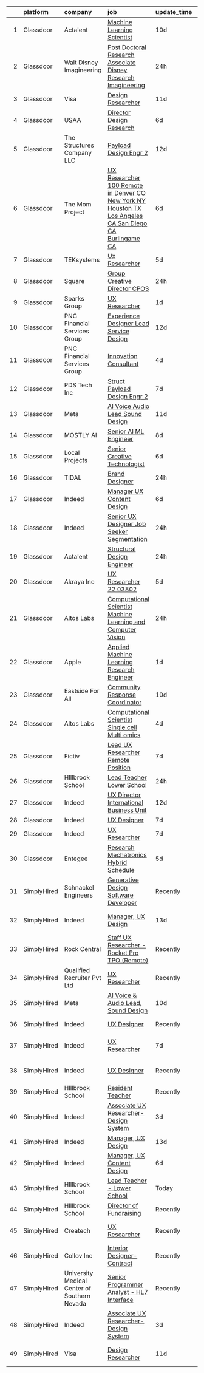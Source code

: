

|    | platform    | company                                      | job                                                                                                                                                                                                                                                                                                                                                                                                                                                                                                                                                                                                                                                                                                                                                                                                                                                                                                                                                                                                                                                                                                                                                                                                                                                                                                                                                                                                                                                                                                                                                                                                                                                                                                           | update_time   | location                   |
|---:|:------------|:---------------------------------------------|:--------------------------------------------------------------------------------------------------------------------------------------------------------------------------------------------------------------------------------------------------------------------------------------------------------------------------------------------------------------------------------------------------------------------------------------------------------------------------------------------------------------------------------------------------------------------------------------------------------------------------------------------------------------------------------------------------------------------------------------------------------------------------------------------------------------------------------------------------------------------------------------------------------------------------------------------------------------------------------------------------------------------------------------------------------------------------------------------------------------------------------------------------------------------------------------------------------------------------------------------------------------------------------------------------------------------------------------------------------------------------------------------------------------------------------------------------------------------------------------------------------------------------------------------------------------------------------------------------------------------------------------------------------------------------------------------------------------|:--------------|:---------------------------|
|  1 | Glassdoor   | Actalent                                     | [Machine Learning Scientist](https://www.glassdoor.com/partner/jobListing.htm?pos=119&ao=1110586&s=58&guid=000001825d58d8bdb1065c6fc9246274&src=GD_JOB_AD&t=SR&vt=w&ea=1&cs=1_6ea67cfb&cb=1659423480401&jobListingId=1008023696581&cpc=8795CF9063CD573D&jrtk=3-0-1g9elhm7mkcls801-1g9elhm84g2f8800-34babcfaa1806a82--6NYlbfkN0ChYVx_I3yfZ_JDY3EFoivtqvi_stwnZ_kRt8Dowt_l_d1ydueao4NE-oUleRJ4yhjN6bhm0Wl2bJPdlfnKMUpK3BdWDcw0I1uPvIky8U8jCHZoIUVj8UBoFKOGdSTZ5Hsuy2O2f6dwWP7AkX6Ba-drv_Ov8l_kmEFMkAemXZnrRImvWo5Ytpku-Fp3J9ME22EFQ5wsDqyXzR5Khi4myEu2tQ-WAYBH5xiUFFvBrnf8f2dPLHRbhe3DblyRfacDzJIqA65F5tc5mMoA7jmmfrKcAxsAjL-vS2d3Nk2PTakw18wBGuW_6HZz6QiHQt_xyeDhutGyBMHJ9YMuEge3aKP_czbrDMIT3uA6qbIW34yC5rX70Z5tMeP7_D_8xE7iyGHy2nP02W53QOMkNhwLaq--Ng5QlPS8F8vNwIk6iUzsyi4srjE3nN7N2G-dpAUcBdpCQm8bdC3aIV9-U3nDT6c9leQgLWPFHkWUF98rSM7Cca79tSLK5fQ7ju0E-2Y6iG8qPaqV5YLsKPEbjfdyzDCPy2i800cZgSE7A1C6jgwQSZuaqffsUmXnubYNWu0onHisRcmPZ3RyuUd2x92PIX6ABNdUSF_skvuz8HZ8_CY8rAMozoBqA7hJ1CJuB58mVs4IMzooKPIaO6-ElO7lsdXe0bjNYcW0wNUmzlhgDOcP2jF244RBAxdqeT-croQPDNJZEQlJCArdpCiLH_DECY_YgbeCa0Ypr0QMWkYiCtCf6_NJGgtp1HtoRI2HHYwWVTTJhktatLEsHaGAyTdTxh6BadU59ZHS9isY1gVLLkfFVSSMFEk8dS1TWdnh6Ri1C7NkuLLYQ63npoNa4xdHxu4RrhVL_o6fhf-WNiuqqgfaNe-B4JB5LyAVlGDjIsnoPNjURj3-OsWcVf1LyYfQSKkUzEmzLQOhw5wMmxoJpew3dZ2TeYzTmikM0KBAkUMaP5hJn5vs_LGRoqf0_nPJLvYP)                                                                                                                                                                                                                                                                                                                                                         | 10d           | Atlantic City, NJ          |
|  2 | Glassdoor   | Walt Disney Imagineering                     | [Post Doctoral Research Associate  Disney Research Imagineering](https://www.glassdoor.com/partner/jobListing.htm?pos=108&ao=1110586&s=58&guid=000001825d58d8bdb1065c6fc9246274&src=GD_JOB_AD&t=SR&vt=w&cs=1_8290e783&cb=1659423480399&jobListingId=1008044584534&cpc=3DB599BF2F4828F0&jrtk=3-0-1g9elhm7mkcls801-1g9elhm84g2f8800-2ddaf6e33b47204f--6NYlbfkN0DAFTyt7pbDCC2JPO79CSdi1dIb81yjczP5qsKcZIxgiYm3-7g-689UDqHItQTwke90ROn7vjihijr_YHBPqjURFmZ6Lk7FojtMZ5nEqRywbgPJq9Sth-_pAItFY_kP8T5uXB6khkgRheAmcoorCun9aFyEc5XeaXUwd19k3s5162gtv8rTq0mv3avMJxGLD7N22xFovpRxIuAAm5U6aCtK_V705-MuxyUVQ2AR0sovKoBgSq3HXZ3bmlVxBqZ06DjRYeFcpY5ekfepPvkNTTDv1uCt1f7VaWPiJWtGJY06WfK7o3MBOSZaxCKbqDAj9gDEq-gj8_owJxCH8TIfqi1mTJi2WVuKkeB5i2rlDpHCqQ4wX2BsJoH8xfFwN73pgON7MGOjguAFJFzcvtizRwvU0vcOzs0PIoTzoKf67QH38ZACfr-VuRhs)                                                                                                                                                                                                                                                                                                                                                                                                                                                                                                                                                                                                                                                                                                                                                                                                                                                                                          | 24h           | Glendale, CA               |
|  3 | Glassdoor   | Visa                                         | [Design Researcher](https://www.glassdoor.com/partner/jobListing.htm?pos=122&ao=1136043&s=58&guid=000001825d58d8bdb1065c6fc9246274&src=GD_JOB_AD&t=SR&vt=w&cs=1_42cf562a&cb=1659423480402&jobListingId=1008021641912&jrtk=3-0-1g9elhm7mkcls801-1g9elhm84g2f8800-1e7e7fdd79c17e05-)                                                                                                                                                                                                                                                                                                                                                                                                                                                                                                                                                                                                                                                                                                                                                                                                                                                                                                                                                                                                                                                                                                                                                                                                                                                                                                                                                                                                                            | 11d           | Denver, CO                 |
|  4 | Glassdoor   | USAA                                         | [Director  Design Research](https://www.glassdoor.com/partner/jobListing.htm?pos=102&ao=1110586&s=58&guid=000001825d58d8bdb1065c6fc9246274&src=GD_JOB_AD&t=SR&vt=w&cs=1_0761ab6a&cb=1659423480397&jobListingId=1008030556047&cpc=8CDBB1EC89CF7160&jrtk=3-0-1g9elhm7mkcls801-1g9elhm84g2f8800-1a6b628285b4b3ab--6NYlbfkN0CdTBpsLrhs4IwmIsoO0brdHaF9POTtXIeJjdlamKYQ_DT3Xi384CrTj-uCqo1hOFLaicAFwoYK2XM2c7eLcQxyGhvNMoy67Ls4Rsk3JMGkO5a63JBXazE63JDRRQW1UuUNOhIe1GgPlq2gMBecsbF_SfjybJ-B2Ly1zFAK765OwJgiiK36ZLxLXhsIOhprGkLmqVGE4GPqTFJoBt4w2ViUIJovTwRQq8eqAN0U9LUIRuYCw0XtrXpZCxensW12PcrQWaeRlX9JQp93uqD9LVn4bSHCQLsfg1orwTNbDFsUk0qMUwN9MzFIG_qnAVK_tojPcqhwpzuSaSnEUuN38Z_Fi3rGHG00FnG9MA5Xha1eUpyGyWwX7Pdh8EOhikPSvPQQi9i9u7minLYL_qkpugSn53N0H4cMMWzPULjp45B-UwKQy7Gt4tMrAqVQuRNlh2Y%3D)                                                                                                                                                                                                                                                                                                                                                                                                                                                                                                                                                                                                                                                                                                                                                                                                                                                                                                                 | 6d            | Colorado Springs, CO       |
|  5 | Glassdoor   | The Structures Company  LLC                  | [Payload Design Engr 2](https://www.glassdoor.com/partner/jobListing.htm?pos=120&ao=1110586&s=58&guid=000001825d58d8bdb1065c6fc9246274&src=GD_JOB_AD&t=SR&vt=w&ea=1&cs=1_3fc8162f&cb=1659423480402&jobListingId=1008017190924&cpc=8795CF9063CD573D&jrtk=3-0-1g9elhm7mkcls801-1g9elhm84g2f8800-5934483915e65cb4--6NYlbfkN0DyJKuYHXcylc_SDNHBp-tmunzivGoa8VlwBVyibE2Mzl8OmYXzEnhJyOcwkO9wLgSq_z6T9KHMXNTyHJ1u__vwQoZcoentlr1pFCq51rt4sjRT2ZqQBqOoAsWc3kjyT7LZtBpzSmVJGB11xvJYHDz6s-SaP9h2zzcBMMsWOVE7LcH8jLWCAyfHtsv3LsS1QoLxDZ_PPxSvojSYghRDcYBUIhPiJDp245aE9cyDDqFxNTm_1b17VQE23yWgyA5TOv1sfzjQ-h8tQstftxbq0HnWG_SYKjCFtWtOirf_oH0DipgZlwuTS0QAO21uAmIUQ1qgnYNUj8QefeRYh1m3aIw4e3-fkVTo6SFUIbiKbjxv0odvQJao067s9GQvhKJsFQszIKcp3UTv95vulAqYKx6nvTRmqnZ9EB_syxp4JK1HnzWay0E9igFRrbtMDQFgRA5_pFZFxDV3jGdMZUZayQ-MG1p_lHvNnTU0ig28HJJrZxrg_kNIyOcA9YHgqL3gpUZF-HItmjvfjuDKb85OUyItJ_jk9Wd0Wy4v-9Xm0CM-kkOLgUhtzbW6)                                                                                                                                                                                                                                                                                                                                                                                                                                                                                                                                                                                                                                                                                                                                                                                              | 12d           | Ridley Park, PA            |
|  6 | Glassdoor   | The Mom Project                              | [UX Researcher  100  Remote in Denver  CO  New York  NY  Houston  TX  Los Angeles  CA  San Diego  CA  Burlingame  CA ](https://www.glassdoor.com/partner/jobListing.htm?pos=116&ao=1110586&s=58&guid=000001825d58d8bdb1065c6fc9246274&src=GD_JOB_AD&t=SR&vt=w&cs=1_55b0fe70&cb=1659423480401&jobListingId=1008031987405&cpc=F4EED0218A761C36&jrtk=3-0-1g9elhm7mkcls801-1g9elhm84g2f8800-1c0499f345ea7c01--6NYlbfkN0BDp_epf89aHDQhKpPegNJQ_ldQpEFZQsM9OcONMGxWx6pU56EKHF58QjVdAUvn2gXWmN-jNxj30fEr7ucrnnoWaA7GhknQKw_pX8S0ZudUP8iUsGOEcgiWeJ71eQ-LYoWGRxy4nYltpu0silshcAFbtVcOFlDuwSNbTCoZ9Q0pn10eRlBCyIjHQ6DAt-uoEBs_ZZr2eJRAbdKq3f9RoF5uHHhWvHVfs2hT_vCBtoWr4uApGgl3QFoMuazg2aCHBwT71Thxj1Nanj8GbYZB9EEzD1bmRVGNjE2uGSDAu8kiqx3I-mLAAK-jwlWVgDf5i9Zftu5XKh4RbjLg0pMsc2eqrs8P0DqlJzkntEkniV79Wz_T_qoQAbVS_bNJKwNLyyzlqxKi6hI810O1zh1IMvU3WyFNJXXmiue5Q7hYC8YILNHhJHXecUDC9rRVinCng1YVJk9R1v3RUvhvQ4ZGD1uVyteJBq6-Du1jAcpFXiobqSlJ28oSU7wdGou50daVPeINThwoPpEGuNDwGetSYRa6Mspd-RlgM4BVROhFoUe1lcUNVGtKsZL91ACRI8IYeO0%3D)                                                                                                                                                                                                                                                                                                                                                                                                                                                                                                                                                                                                                                                                                      | 6d            | Burlingame, CA             |
|  7 | Glassdoor   | TEKsystems                                   | [Ux Researcher](https://www.glassdoor.com/partner/jobListing.htm?pos=121&ao=1110586&s=58&guid=000001825d58d8bdb1065c6fc9246274&src=GD_JOB_AD&t=SR&vt=w&cs=1_d075d523&cb=1659423480402&jobListingId=1008032487078&cpc=2CAED5C921A5F994&jrtk=3-0-1g9elhm7mkcls801-1g9elhm84g2f8800-d656d344feeb4a92--6NYlbfkN0AuKz8EBO1xHDEL7V2YF9xF3dC_I9B9i-Zw2Jh8clPMK9BxhHDJszxSyW718EipT5MRb1RPreu3BD-cy3KlfMRzb3qRqGgnIfjBoBD3tszXahovyXIhdMeiM7ioxp7PcQGcrk6reVfLNBIo81iUTZ47JibsRXezup1nOCUy44exCg8Tj-bunS8OVLxtYvPaPSTzXFzwegcXWydSrk0uLlvN0Z21wvgjiHHPnelbj3-VAubyxYRvgAcpg9xZYbwjB4mHRQ4tVxmYTiu1OvRegvrJSBYGPeuMNGwi9jTC9lyPIwL7f4cGl9icL-0ccB1uZi-9dxsRUC9nwNZrbQwBI3seMzmFGGUjSo6EJLFXBII57Mj2nwhE0_sisPOUOkBFz4XMNxNEBM1Fqv5WqFq0BYTCin3-GB5qdYAlI4RAK3c_1GRsbVJPKi-wfoR270mr-0bCJdVp-ZkxgdaO909u-XzRly5FGwKxOFP4jlcxyKRr-2xQuh2HnHikx7_I0zJ3UUCII3HRvthOnXVg_FhEmi0erDCnPs7qUJ-FgbzumXc2JM6SxesF88skJ8XY1y0vxjVTgv4WgQS5ZWcx_TXccZhsVFe3aThAfbfmE0jpv-A5LPWKHfx-Yvr6ctmIgpEwd4Y1JvE7dqj_SG1Kr8dImOx8yr0D0krl-nxFo9_otOAlZ3B_FNA2qogy3fGiv06fijstfZGRJfdY4owpOkRTdz40ieeevNiCqffcriBfOw9bVF0Dgc_SzCwQnN89j9rm2nc--9wfKmW78Wqi4yESw0aG6ZPCc2KjnKwp3uJNObVrNi_8FSeD5ZlXB63pG2ftOxUf5ZV-Xsbf4EaL7_3W5-foWcZG2zyq1hL1CfUvmzbsvRVsgnDkHYRkVc9AIhwxeL9qMIxbiFvJtNVqujFinaPLl3qH-cyzfdBI-3ItcIC-1Lkzjk8Wk1C9y4Vx8yNd3lI%3D)                                                                                                                                                                                                                                                                                                                                                                                             | 5d            | Cincinnati, OH             |
|  8 | Glassdoor   | Square                                       | [Group Creative Director  CPOS](https://www.glassdoor.com/partner/jobListing.htm?pos=125&ao=1136043&s=58&guid=000001825d58d8bdb1065c6fc9246274&src=GD_JOB_AD&t=SR&vt=w&cs=1_62986315&cb=1659423480403&jobListingId=1008046102795&jrtk=3-0-1g9elhm7mkcls801-1g9elhm84g2f8800-a8792c32ca6f1566-)                                                                                                                                                                                                                                                                                                                                                                                                                                                                                                                                                                                                                                                                                                                                                                                                                                                                                                                                                                                                                                                                                                                                                                                                                                                                                                                                                                                                                | 24h           | Los Angeles, CA            |
|  9 | Glassdoor   | Sparks Group                                 | [UX Researcher](https://www.glassdoor.com/partner/jobListing.htm?pos=112&ao=1110586&s=58&guid=000001825d58d8bdb1065c6fc9246274&src=GD_JOB_AD&t=SR&vt=w&cs=1_ab165c62&cb=1659423480400&jobListingId=1008042325832&cpc=3BA4CE39D5B5DEF5&jrtk=3-0-1g9elhm7mkcls801-1g9elhm84g2f8800-f46ee91ee05b7ab6--6NYlbfkN0CVbIAoVGlVV0muHIzlWY31dYj5hrVkKa7qBWZ-hZn3g-zWnitpxah_RyLopvrEJPKluBTJGMR0w78vey_7QWSEM5cYNDcrkwEdHYHk29M7WsRRI8IH0aKANLgXcGqEnjDoOwFXMIuloHkC6zvjSSpJagrHbGXXngxtrVCgA0tbItOiuZ_FyDNQMrWofLRRfp-m0LgEX626myAymSkTNyFLIf3gnHU5KZXu9qnxXno9yS0HgCGjLyU1eV-L83aqo53wWHUHJrFmxGd3ewMHJfi8oDtZBWcj3wKmhv8jJ_LcttAFdYkIfmpDXooGTGrP5lTlkoCBC752-_BJSp3KQK7GKj7s4elTMZWLOG1efI4yos4sbt1RCrvAR-b5X_e6z-7oYK-sI7XcMj1Tkfd4R7mIXT2D5tTCG625eGFfz8OzO6z6fOSevWKUpke-C5oNXARVeXmMD_lyawTbKIbeUAXoJmedOjprauUFwy8KXl3Bio0JhunmZlMqBb8MI7mw84qAOqhucR8iJw%3D%3D)                                                                                                                                                                                                                                                                                                                                                                                                                                                                                                                                                                                                                                                                                                                                                                                                                                               | 1d            | Rockville, MD              |
| 10 | Glassdoor   | PNC Financial Services Group                 | [Experience Designer Lead  Service Design ](https://www.glassdoor.com/partner/jobListing.htm?pos=109&ao=1110586&s=58&guid=000001825d58d8bdb1065c6fc9246274&src=GD_JOB_AD&t=SR&vt=w&cs=1_dc08c735&cb=1659423480399&jobListingId=1008017522242&cpc=F4EED0218A761C36&jrtk=3-0-1g9elhm7mkcls801-1g9elhm84g2f8800-c1e68904e01abb40--6NYlbfkN0AMofH_6zXbiqn6xehDj89HQNfpf30LHk40Y3Yl5cZTpm-EXukPQNetNbgZyPcaSjlhCXDxNO4m1agQBS2GsRSln26WSb32hs6CX3LpgiRhz6i4BVHcHPURp9MGwZNHTu-jfpckExye35EShrgKH-EMil-sPra_NqaG2HeOBavuKYRaX_p2OhltPv6Hbmy4_HyXIARafhDbc4q-b2ElF2CfLm8hxUoOGUKwhrGuUl54sva_Y-nwr-O3_tnOZ7pt0zUOFHjjSajToSYR6o_XAuVFhG8cKulgK8pwEwBsfMYX5v6fOsVJXC5v3erwRVQ_rx_D-CPuDvlVlg_T3K22EdrTiRuqVVPNX66ucM_o9TTJbouv7ICmkB_J5EbW3L_DSUihAEeRYVzphSTlrqXYCDQeHOGm1rSTuOZhGrohp9IKhIXgbZwYqi0xjnqBMo9769IAwY07MzMd1zRboTTS2ntHIk-YV_qU4BkeUH-0I2T0ulyekO7BBZWB9_LwcVYLITvHDX83rCGBSrX7-uR4-y3l0HwKaFDfAGZBNeAyclB7RXQKKR8wMWbFlq25RrCNPQ0f2dq1EwMav9NT7gYEYBEYnzB6seXrOI50xhYROL_gWqSDx6P8w4NkyHCZjo8HsxppB1MOPKvYN7VZ18NvhNCWUqdj7pq1BE7GdCtkxxuvRHDqpKgId8nBPHV5Rq6AGouaetMQy6o6_W6TYwbsfwN8aqptmRLfpn0lKVbDWwpo8BpwdB_FwevUWHeIzy_MrL2VWQkOANqEoOyCsVAidYZO8sONP3h8nwTwx_jqoTw0DCRZ9diCsjY8gXEEKyooVuKuVY6koplST6ICQmaCz89FMRnDYnys3nB8RtGcNXLgMN5PKoa1n9fV20zyVo72wLbp0VPtCkJbE3ltksdpA7fN7LbRzS_GOS43w2zpx5p8d5vFkYNzlMktEMGp8lK0y1h7cQWsRhk6MfZTTNDNkPSEc0-jAsvEvVzf3sKXllzh-gh1B7qjYLA1Ht6bKieyshnPgPz15dv1jBASgybka7aa4JLmlblbks36uidxRrFDQ6RbNK1cl4ij8LtQZdhdR82AqfJcKhG6XeR5IzrBGoUr8baUEvAREQyw7CXENWXeuxIyAzynp5sl7ST6L0HEdZvFEtZF3sFcZWBHjxL8Zff92nVu9pqQY4JGPscVTSB8KslOf3gJ5IiXN_bmxTBQ2aRk8i_2sFkicUn3bJtZUbPH-I7NS7a9FUnUK5ScEIHMJQmEuyt6madVTiDXatIekVkXk9oCcVrgJoy1DQ6YXe6yvbsnLqeaFmE%3D) | 12d           | Reno, NV                   |
| 11 | Glassdoor   | PNC Financial Services Group                 | [Innovation Consultant](https://www.glassdoor.com/partner/jobListing.htm?pos=113&ao=1110586&s=58&guid=000001825d58d8bdb1065c6fc9246274&src=GD_JOB_AD&t=SR&vt=w&cs=1_7d1542f8&cb=1659423480400&jobListingId=1008035542568&cpc=334ABAF5D42DC775&jrtk=3-0-1g9elhm7mkcls801-1g9elhm84g2f8800-f579691c39cf339c--6NYlbfkN0AMofH_6zXbiqn6xehDj89HQNfpf30LHk40Y3Yl5cZTpm-EXukPQNet_K9MQV9Co4wrh9zmc-WoIcLnw9Z172E92dJPc63Y3V8fVsVvhNoNjEG1FtQwJaVBW8azj4QSwo96VkJz2Fe6Vq7LU_GgWl3dMiQzX5Lf74GYKefSthgL86d7OwvtHb2r0qYEvlLADx513xlqrHae-mAVr6dQa3hwRJ5phEp8l87XYvbbPJlEcSRci5ukzVuT0kzCU9-GRxAg9MwK0NvfPbArcmpjDf64oIf52rBNPkVGjfILtpdJTQDL85a_FldN4azeQDMNRP2ysSHQFkENcXbMZQUK7J1kUtvr3aG73KIsE89ScPe91Avx0oTCOQGw0UYRS2EtrDvQfGy6DBxtDWBcQe9kBXwIRHzYegNOwjfZ-KNGqLlMnYjsLU7lpH22SBDrIhRzK_v9nhp3wigqNPPlA-tYzYJ1eeTEBzi9WEpckXuuZrdFtJ7YtjBbe5OczDLFLptk2GxywRV370MrNB1eTtfPkApkG0oo-rh_iYPuB6w8EKWa4MYKA8QMwquDlU5v8by3w-TZQw9BdgRNbU0FoUX84X1CM2Z1eeyTduJZj-ZBjiMRwbaBy47WBZQlQp9i-nj-HYRY2bzXWW4jp7rrfUp6bM93g8TWhFUcPzd5BCCywOpRxMh8eW4PBZJouX_zvrzn4zmp2YIMxjSKhE4Nt2PSzE7mrn0KRs08BA8RqPQ9eFVe-AigOmAl021eIokdixx4jZoibOMu1lEWzAk6wzDF3JwobF-fi1Regf2tdYDdYRLyhKp3sc6z8fqaPZsKY1XTjfxq_QzL_OpL-oT-nKWxyDmmqCy--1TQnXJzPd2uf9vn5uuAQ5_bftAN12zJmHZA_DozuoFubzk7nZ2jYElSGHlC4Hcq_xje74jCI0HonNDK8Bg8utbukjnPWRs0zsMN9NgKMPsh4NMybS_I4Pvj8m0sxzs_dZLGwNLE9YTk9KqJvKyK7_Ib5MNhu54etKIDEk2POJDjpArzFSgL0mwnYM-ETdSRv43l13LQwH2gvOyqTjLHKYw6zjUiLWM-FQiA-a6FdIt1oUm9Sg0NJEf6O__UkEAAUEl3dJrWCH7HLtt8GjALpk3LnKSb)                                                                                                                                                                                                   | 4d            | Pittsburgh, PA             |
| 12 | Glassdoor   | PDS Tech  Inc                                | [Struct   Payload Design Engr 2](https://www.glassdoor.com/partner/jobListing.htm?pos=117&ao=1110586&s=58&guid=000001825d58d8bdb1065c6fc9246274&src=GD_JOB_AD&t=SR&vt=w&ea=1&cs=1_a677374a&cb=1659423480401&jobListingId=1008027962270&cpc=AC285F3A3ECA6BB0&jrtk=3-0-1g9elhm7mkcls801-1g9elhm84g2f8800-a19b3ee6a4be9018--6NYlbfkN0BLQ6hkz6GMEPsiDV6dZwFY4wMBUE_AioakCFmtqBrqGqP687vd9SjG831nUZLdlECFz4_jiDW5zeCZqferr92m89sPuVJJnJ7WFWdNEVmdLTJs15P5BqPjnJErAy3HU3ayk3FqmesKP8Ap1bvQE2VOB84XMx2WhC42YIWFCH3ybxcp_T4JNx-jObLrSOLGNP0kuNRN4UmKFcJ7Bu5weFWeMAm_vGpnXmUbu5tj0aKL0lWOIoeL4CC9CHi3gFfuqmScRO1-yqWRvXUjQiNVRKFOpUFjJPG4oEvoonoSHXiJbyRTSsCUGGU-5XJ90NXEuPzoTq1rSUaZ4xxjo9sI9YvavR2S-hAPOuiXeKg4u0gKLQ8qgz5fgx-I6KsCClJGEN0YNbHAXXNrMAG2VpOt1D5jPLAa0P9So-6lHc15ve3LY97rDCcqR5NRIY3FoGfiQJPxK3yfwCYxFQWcJ3ZdFcFfrwz8TUdv9SxUrbdLUP2sro83SRplqoTrfNgX1nZVbu24CoOdv8FTMJXvAX2WCOdO)                                                                                                                                                                                                                                                                                                                                                                                                                                                                                                                                                                                                                                                                                                                                                                                                                     | 7d            | Ridley Park, PA            |
| 13 | Glassdoor   | Meta                                         | [AI Voice   Audio Lead  Sound Design](https://www.glassdoor.com/partner/jobListing.htm?pos=124&ao=1136043&s=58&guid=000001825d58d8bdb1065c6fc9246274&src=GD_JOB_AD&t=SR&vt=w&cs=1_bed043aa&cb=1659423480402&jobListingId=1008021120899&jrtk=3-0-1g9elhm7mkcls801-1g9elhm84g2f8800-3742c42833676254-)                                                                                                                                                                                                                                                                                                                                                                                                                                                                                                                                                                                                                                                                                                                                                                                                                                                                                                                                                                                                                                                                                                                                                                                                                                                                                                                                                                                                          | 11d           | Fremont, CA                |
| 14 | Glassdoor   | MOSTLY AI                                    | [Senior AI ML Engineer](https://www.glassdoor.com/partner/jobListing.htm?pos=128&ao=1136043&s=58&guid=000001825d58d8bdb1065c6fc9246274&src=GD_JOB_AD&t=SR&vt=w&ea=1&cs=1_42571778&cb=1659423480403&jobListingId=1008025309635&jrtk=3-0-1g9elhm7mkcls801-1g9elhm84g2f8800-8615a7f6e4c35cad-)                                                                                                                                                                                                                                                                                                                                                                                                                                                                                                                                                                                                                                                                                                                                                                                                                                                                                                                                                                                                                                                                                                                                                                                                                                                                                                                                                                                                                   | 8d            | Remote                     |
| 15 | Glassdoor   | Local Projects                               | [Senior Creative Technologist](https://www.glassdoor.com/partner/jobListing.htm?pos=111&ao=1110586&s=58&guid=000001825d58d8bdb1065c6fc9246274&src=GD_JOB_AD&t=SR&vt=w&cs=1_19e8c5df&cb=1659423480400&jobListingId=1008030766533&cpc=D99DB9A39DE67464&jrtk=3-0-1g9elhm7mkcls801-1g9elhm84g2f8800-7ede5dd989728759--6NYlbfkN0DG4ntHtB_rMsnfhgmnSvK2brktLme1L4SiDeJjQ-izrVOLqRJ5-yjEwoYGp-nj3bVcp-zOSJacG2uRSeSSo97QltCwMz4KkJjHxvKkLv3MiYq2Laa0s60JFBBhg_3Caonai5pk7iFsCXsPrIwPWJqmjH8YpBLKNnuoaGaXb3FbbsUUObVQYKvL2vFm6sr3m564ijsW803oEzfPXYXPFHIVt032K1cZALZrU29ZYTmEEFUXMqe_0Bf75MouJcVt3zK0ubKIAGTYSAEUv_BQdk7072LnGZvhPHiowfNLCsAwg_CE4dvYnYAv_L8I0M3ElXOWbSqDAj7iQjyjbFUtWzYCOUFFbQJPIvZ43PQJQcYf9R4JQZ5KyXwiZKC8BdR289z_9HC06g0WicV1ucntz1fpxYc-7QFrWB_eUOb6k0ppc4gLsztmFW7dX3MUBDgMkXxr7RgTACvRK0Vdw3zstSHZNN6_VG-tqOEaRoSslnIBCd0wN713QaexX8NR6q-Wo-28_b0hOb1w8DAO01gs1be2iQHi79z0UGgTzVQgw0ksz44xbk25fsryuJWX7K7WVezbP_xvO4GwW1Sl_rQxOgLis1VMQ_655XYncIGffHxRe2Xxuo2QWwIZW3YNjrIwydFP8_PSo_1rhxqWV75gtbmdxBcaGab8bwJUNZSW27_qj22nMxTmM-Ni37bnyANVG-i7QMLH1YKKHtcrG7TrmcQK6w3Tj9-gS6bBamL_g7UJHjPAyz9n4-6Tfq_2Hn9XrqmfUnA9hgovnOHw9X_ik_mGtGZdyeNq0Ct1AaIj_SE9fnv7Uw39DCu2oYnL1EgdhkAWHb-TFkgDoEDpcH6G8DBK0FbDtP9ESXKrN3S5R-t4ZDYGxTg5M7dqvuWOnFiCQkBUFMb2nFsr-jCDLPZ2u2zqycDgYfoODqv0WaA-ifPQiBEUh3T98-hnV35kPZA4LhnFGycR_9ntKsnQ_3936tK0X43ST5FZCww%3D)                                                                                                                                                                                                                                                                                                                                              | 6d            | Manhattan                  |
| 16 | Glassdoor   | TIDAL                                        | [Brand Designer](https://www.glassdoor.com/partner/jobListing.htm?pos=123&ao=1136043&s=58&guid=000001825d58d8bdb1065c6fc9246274&src=GD_JOB_AD&t=SR&vt=w&cs=1_0c7c9296&cb=1659423480402&jobListingId=1008046109956&jrtk=3-0-1g9elhm7mkcls801-1g9elhm84g2f8800-eaaac7ea9afa7278-)                                                                                                                                                                                                                                                                                                                                                                                                                                                                                                                                                                                                                                                                                                                                                                                                                                                                                                                                                                                                                                                                                                                                                                                                                                                                                                                                                                                                                               | 24h           | New York, NY               |
| 17 | Glassdoor   | Indeed                                       | [Manager  UX Content Design](https://www.glassdoor.com/partner/jobListing.htm?pos=105&ao=1110586&s=58&guid=000001825d58d8bdb1065c6fc9246274&src=GD_JOB_AD&t=SR&vt=w&cs=1_fa25c51f&cb=1659423480398&jobListingId=1008031262648&cpc=6FC5BA77C9A4CD78&jrtk=3-0-1g9elhm7mkcls801-1g9elhm84g2f8800-39b9ab4c9d019023--6NYlbfkN0CiRNM7CVr8YueLFKlzwbFWI0o7IjV438l4sVrvKZ0flpURU_mqoI8EbsK64YRr3OA0NewwLze60yEDedzF9qHHqQHfeFOzmCmqCIrsGBS_xCQvMOy8qcuRd9aSb28_VWMW0XNzPbEQWLkG9B-0gogUQBQMDvYLaHbbFXi5KssPqfdnSEIiDidqfL4pU31OGgLtpV3WyVH12ggsn4baXPT6c5StWeYFBO6RMD7R-YDDZy5wqjNoATgkvaaSVi2i2FWwxWie7PbnG_OEdhiPl-4OmrqzSCR_HKdS73D2k-yIVUH8IQilp6Lbg761GRJ7GARp1X20FkPRXPMZ4VqMuAvHwCEtu16qeyjiU2XDhSajuf8DhLM8k_rYk4ujsgyjfKHcyewS_GE9T8mgV2UusR1sZmhZFuZufcqWoKJxIwfFytT7U4-1ToIRXs_lWlFCT6e34tGRpz7lS0qt8Ik5v22NojcHvNs3NYxcNOFxTeZO2gFlqgJzVsiYLyedtI7h4l2DCRmn5tRJvzBsJb-JvNNDIT4ws9bIUNk%3D)                                                                                                                                                                                                                                                                                                                                                                                                                                                                                                                                                                                                                                                                                                                                                                                                                | 6d            | Seattle, WA                |
| 18 | Glassdoor   | Indeed                                       | [Senior UX Designer  Job Seeker Segmentation](https://www.glassdoor.com/partner/jobListing.htm?pos=107&ao=1110586&s=58&guid=000001825d58d8bdb1065c6fc9246274&src=GD_JOB_AD&t=SR&vt=w&cs=1_09184db0&cb=1659423480399&jobListingId=1008045137918&cpc=C4A69CCDBB3B9599&jrtk=3-0-1g9elhm7mkcls801-1g9elhm84g2f8800-eeb3df15a3fee7a7--6NYlbfkN0CiRNM7CVr8YueLFKlzwbFWI0o7IjV438l4sVrvKZ0flpURU_mqoI8EbsK64YRr3OBxamdZgdgko9dX-U76J2JOEFzrHWioNN8xE0bWShLM3jXFMAHPz87n0rQRvsl2XX53y4M339RqLGnAk3e-wwNWxwPyjJp1_wE1zhiRe1WMVVmvpvjyE_46uAbo-BURNzhHjStk4TLubcik_cjg1W_Fazbarln9dfXQ3RIo7FBUcfW6YRdLql8Nt-oXaAzO1ef5nQ49sD1nvr8yj1DgugP73lG0KpT997bmfKY_gyo_VzBHmHRGAFncAWCU7vP5Se-19812C9AwL0MxXv9WXIRBh_SKzFaBRuPRtcgPPmlHBsWKQKMfercpM1cwqLP2Tg8a2xC1jDUr8KCrpHDLaJKDP92X5ifWzjOZz-gweEBFu-zEY-dwdmVgTCQdFNO18VggW2DKIBERWu03kAAaFP5S-INCU_Wtv2eJPged9-kvDtfL9pU1eejJFFtyosVmdYQtPQZZ4LsR6g18H5ldaTNFyWCyn7zagoE%3D)                                                                                                                                                                                                                                                                                                                                                                                                                                                                                                                                                                                                                                                                                                                                                                                               | 24h           | San Francisco, CA          |
| 19 | Glassdoor   | Actalent                                     | [Structural Design Engineer](https://www.glassdoor.com/partner/jobListing.htm?pos=114&ao=1110586&s=58&guid=000001825d58d8bdb1065c6fc9246274&src=GD_JOB_AD&t=SR&vt=w&ea=1&cs=1_a88fc564&cb=1659423480401&jobListingId=1008046045200&cpc=8795CF9063CD573D&jrtk=3-0-1g9elhm7mkcls801-1g9elhm84g2f8800-441978e2c4889e47--6NYlbfkN0ChYVx_I3yfZ_JDY3EFoivtqvi_stwnZ_kRt8Dowt_l_d1ydueao4NE-oUleRJ4yhhdHmqr9C8zp58fwtyECULo5FYwW2yTAb4QDqoYivqURrqoIens1XQQiWzrku--7jxzGWI7tfxTOsLK5BB9BQWFViOtIQJ-CWQvf3P9ZDhLsQY4OssrjE4P4cKzOvk8qBR_3tVsUQhPSauBe5CEoVQXCVW-oABODgbkoE2dpxWKY9WK825pbMOGTXCs1Q14SQbc0F_KN4_4dnyfBZDsYHV-4JocA2Y3mYjkquVejSbdxUbY3bUXKF91_KJwFU4T8SrdJ0JNk53t3QW6xTPOgNXDHIwwEvPwL5tgG-9RfHFXXVqpj-goRD7EbxGOHSxUtxpHMLJbKjC4xBpSIKYvee_s1fNpg556JkXwdwbLVpBVYpvDeaPCLcRemzY9Omxomfy_6Y6_2K_uSuTh9PlpxClSlYMmue4WpiDoBdGOVRxBb8OLo5Ceqm5IvLRB5BWA4TRtecn1l1keQdO2oOZnVgH20vrP3vSY2Wk3nXLM9AE4WlfFX6yKD71upm97YFMS79zBHGOsMKXlqu0EzdkD_HjHGsrl7LHyFuCyX6jYViLXE4E1tc_jsOw8ezh7S52RFiHeXwR_ag18em7hmBzkTO3uErSS8azpI0WtQPKwqrZgEeCwY8Ssw7pOurXb4vOvhaplnATa5lmdaHvtOwxy4fMAl5pjzbhAVDHs4BDiJnwDOOEq5QYstnYd4B9saZiiCNwxZflh3woRFuF3kZDZ3WVhv-R4Thlrh4TvFbdOgsKAJwvnwSb4sK7Vx5VQu03lFjLYCbfsZeMV6XKO7rjGQ1YYqeUJkYfrzY9xWfYmlBjuumJcNFh5DQKMyA8OZDUymqHZm7C8YTnUeC54N7oDRyetv7_kWl17pViVjmUE-9_l9l3TbIUtfJeq2xwjLkYYYkwAiD_kSxcDGwbyidjRHx0YGe4frAVbB-8%3D)                                                                                                                                                                                                                                                                                                                                           | 24h           | Ridley Park, PA            |
| 20 | Glassdoor   | Akraya Inc                                   | [UX Researcher   22 03802](https://www.glassdoor.com/partner/jobListing.htm?pos=126&ao=1136043&s=58&guid=000001825d58d8bdb1065c6fc9246274&src=GD_JOB_AD&t=SR&vt=w&cs=1_f7f8695d&cb=1659423480403&jobListingId=1008033552694&jrtk=3-0-1g9elhm7mkcls801-1g9elhm84g2f8800-db53e58057eee83a-)                                                                                                                                                                                                                                                                                                                                                                                                                                                                                                                                                                                                                                                                                                                                                                                                                                                                                                                                                                                                                                                                                                                                                                                                                                                                                                                                                                                                                     | 5d            | Mountain View, CA          |
| 21 | Glassdoor   | Altos Labs                                   | [Computational Scientist   Machine Learning and Computer Vision](https://www.glassdoor.com/partner/jobListing.htm?pos=127&ao=1136043&s=58&guid=000001825d58d8bdb1065c6fc9246274&src=GD_JOB_AD&t=SR&vt=w&cs=1_fdb03873&cb=1659423480403&jobListingId=1008045597847&jrtk=3-0-1g9elhm7mkcls801-1g9elhm84g2f8800-77fe4b7440b3bac6-)                                                                                                                                                                                                                                                                                                                                                                                                                                                                                                                                                                                                                                                                                                                                                                                                                                                                                                                                                                                                                                                                                                                                                                                                                                                                                                                                                                               | 24h           | San Diego, CA              |
| 22 | Glassdoor   | Apple                                        | [Applied Machine Learning Research Engineer](https://www.glassdoor.com/partner/jobListing.htm?pos=110&ao=1110586&s=58&guid=000001825d58d8bdb1065c6fc9246274&src=GD_JOB_AD&t=SR&vt=w&cs=1_009a72a5&cb=1659423480399&jobListingId=1008040016952&cpc=C4A69CCDBB3B9599&jrtk=3-0-1g9elhm7mkcls801-1g9elhm84g2f8800-80634c36c4f4b8fe--6NYlbfkN0BvKrLyj5gPmtZO9T8euul8TCxuuKNOtzRJOomxnwSEodTz2Bc-sPZl8WPllYOnI2jf4S4gHxb_xZ9S6tAcwRgiAvfl-FLhQWxMOk2aQ5WNRGZUF1RL6UTlOl9uoOZSsi_TYpJbJpWxkQB1ILyD6bDCnTL8Fy4LK8CPlQLejhrXiS0y3DCCv0p33xNqKtIunCvjSGIMHuMO-a2x11nZfpbURNXVh9t14-GWcxK8J_Sv1J4V-jkgCAXS5IZj7zMrNECLKbujS4HsujUw5BCm5mwUVqjb2terl8ChGP0Q0Lxl5Yk849MgQ51xtjoPf526vuSYvHfYrNPmYlJvvtIKr1uFC3v_cgs1X4fBIbQowgApdiwsi1BwxCbWiT4xpEmAK3JZ_hAw_yqh_0mAR66LXo2_Y37qpMqJhaXLh8nyHuGAz4ZSDm50TIGIAYOtnljfYNbII7deTTj5FhcX2SoGkLvYxNFM_9dcmvnm_28-GCC5SZHmhCYBNJy4v6TQdxXFL71i3kgR_BGfGviy3iAhh57AR3KDLuCfLpxNs60vepICX52EragWsbW93c0GwOGQrgyinybPHagOI2J2t7a5XZ2tRx1BQcOX1R1G8_CNcXtvh3fObEUryqmFod-UV5bXiFE0Sr7DldmhvW4Qx4OFrDSwUH-2mZhn4yXa2Nqd4tque2caa_fcyJDq0OZ5B02WEHhEm_kDthjBjH0JcRMQcUuY4tMx2QDY1a45HCJrim7IwzICF4MN3RtMu7Ynj1_FubXsqvkb20OZaJ5HKeuvQ6JqHl5drdXcszx3mm-cNGZhxhPtCbwkLNmBbNOwQp8lrUhh2eavIPZG4CcLqjgvVC3tAjw6XB6E7KkxElYh48I2fWVMDzqCCnXxnWU8fpBTfKSaPyY_jOiB-fesSevvsnLPjh8k9zqKuhojQkQVgi4MO3rFJQi1QWKM3fvwI26_PGDyctkktj4nTae6YEKm5qHD)                                                                                                                                                                                                                                                                                                                                              | 1d            | San Diego, CA              |
| 23 | Glassdoor   | Eastside For All                             | [Community Response Coordinator](https://www.glassdoor.com/partner/jobListing.htm?pos=106&ao=1110586&s=58&guid=000001825d58d8bdb1065c6fc9246274&src=GD_JOB_AD&t=SR&vt=w&ea=1&cs=1_61283662&cb=1659423480399&jobListingId=1008023536865&cpc=5E31031E1AFF45A7&jrtk=3-0-1g9elhm7mkcls801-1g9elhm84g2f8800-d35b25e1b8687aa0--6NYlbfkN0AY-qdIgaRoEPPxhUE10ZIrW_2-zOqMVk9PNxPRE7n-cgMxGMYQrz2lKgTINJX4yYG2O1H5zsS6hLutEtCu93fDrvYg3n6XVzMhsknYzSCHJ_1mObOMCeglhv9qoT8XT44zYjsQ1sFTemf7HBujaTpCsWNA6a4ACLJF6bYhhn7gsV6qd5buRTsn_hSqgCIfnYbVwZZHSHCBjkK90r1qIaW949glWu21EVi5-95mKNzYha4uUTGfNdktvRxL4SAqeCFgUUxD7jyZxhkphYxI4erv-_SgiCFElOstZt8A8wcwTlLqLma7BdJfbe03TGRM7F6nnWD3pf5LYj6dXrvAWUGjtmi6RvXf_CjnV8SJOs54R3AMpyX99VnS9u5IBmQkpaqsleP8gFzM1BRQp7Q_oK_z_hujaEstlNZpWcEru2Ej5jXLrsFlCq9jfdk7QZfHAkbH7xldU5KdabVO_jsmhqbAgFo3KvjYpkgciiDrpL7B4WRlQHOTsTykhhukkPRMV_qmOXCB1vhn1g%3D%3D)                                                                                                                                                                                                                                                                                                                                                                                                                                                                                                                                                                                                                                                                                                                                                                                                                         | 10d           | Seattle, WA                |
| 24 | Glassdoor   | Altos Labs                                   | [Computational Scientist  Single cell Multi omics](https://www.glassdoor.com/partner/jobListing.htm?pos=129&ao=1136043&s=58&guid=000001825d58d8bdb1065c6fc9246274&src=GD_JOB_AD&t=SR&vt=w&cs=1_0f5182cf&cb=1659423480403&jobListingId=1008036013501&jrtk=3-0-1g9elhm7mkcls801-1g9elhm84g2f8800-a1a5c42db2f17eb2-)                                                                                                                                                                                                                                                                                                                                                                                                                                                                                                                                                                                                                                                                                                                                                                                                                                                                                                                                                                                                                                                                                                                                                                                                                                                                                                                                                                                             | 4d            | San Diego, CA              |
| 25 | Glassdoor   | Fictiv                                       | [Lead UX Researcher  Remote Position ](https://www.glassdoor.com/partner/jobListing.htm?pos=130&ao=1136043&s=58&guid=000001825d58d8bdb1065c6fc9246274&src=GD_JOB_AD&t=SR&vt=w&ea=1&cs=1_e2c48dcc&cb=1659423480403&jobListingId=1008029605089&jrtk=3-0-1g9elhm7mkcls801-1g9elhm84g2f8800-b69c693268734a1d-)                                                                                                                                                                                                                                                                                                                                                                                                                                                                                                                                                                                                                                                                                                                                                                                                                                                                                                                                                                                                                                                                                                                                                                                                                                                                                                                                                                                                    | 7d            | Seattle, WA                |
| 26 | Glassdoor   | HIllbrook School                             | [Lead Teacher   Lower School](https://www.glassdoor.com/partner/jobListing.htm?pos=101&ao=1110586&s=58&guid=000001825d58d8bdb1065c6fc9246274&src=GD_JOB_AD&t=SR&vt=w&ea=1&cs=1_d5b04ae4&cb=1659423480398&jobListingId=1008045647225&cpc=117F6BB3C9C96699&jrtk=3-0-1g9elhm7mkcls801-1g9elhm84g2f8800-9ef777aa9169e715--6NYlbfkN0A3cbxkq1CnjU6LxcwmQjIrxYAcSH-ImKnOWYQWT4QGLG2jHxaFOD8cIzZj1vyTmzkRh25wA-lQeE48GsP_Ylqp57kcLe-poQpvgB9CHPIAMlG0m60uMmOtz0ea9_Sg5QT6GUNjEs5uD890kXzk-nxCozR4XDcmbJB_ddAXMiSu0yPEFS6q6SYxsJ4r1TwbJusHZMhvctbTNKmg3SmET_GXU6uDeozTPbycgtdMVYsngA8-R1T0PHAm-938vNnCPI1la-weLUwZpUE9ZlelVkE_e6vyA6ez6suWoL2KMv0XGkLPJbY2Q363C2d9rlp9iqoOVG6wUc3vlFxaZadhsMc5ljnpc3jT5givaSSG4a13fUd5eQOydYTOqW0iEBKh3QyNIri8sfWCWJctWyupYNo5HTORoRE3yYIxZoTxUBCsgFCiZk9VT9pXy3PC-n5XD7VrbKGH8jA_jyxlMRiSKimAwNtzlxXjJxDnCgLNNv_D-CICUsajwisNjC5wm1o6Z-VFxe1jDCSTvclnKDg51NV5)                                                                                                                                                                                                                                                                                                                                                                                                                                                                                                                                                                                                                                                                                                                                                                                                                        | 24h           | Los Gatos, CA              |
| 27 | Glassdoor   | Indeed                                       | [UX Director   International Business Unit](https://www.glassdoor.com/partner/jobListing.htm?pos=115&ao=1110586&s=58&guid=000001825d58d8bdb1065c6fc9246274&src=GD_JOB_AD&t=SR&vt=w&cs=1_e5787862&cb=1659423480400&jobListingId=1008017405356&cpc=6FC5BA77C9A4CD78&jrtk=3-0-1g9elhm7mkcls801-1g9elhm84g2f8800-6692539eb64e030d--6NYlbfkN0CiRNM7CVr8YueLFKlzwbFWI0o7IjV438l4sVrvKZ0flpURU_mqoI8EbsK64YRr3OBmVELRUUeHvWSOYAAbIDZOcwVBESz_4r4uQwb7jykAK8gWDBv1yNCRt_65S__YGcKDeNRPpsqFj83DROfI5s5SgTa-Top28McJ3aGA6GUYLkxkrMe1V8r2o65RIbnNGuR8dctxi1Eq8ZP1TOC8Afag6zZ_1Wqqr7BbiCiViRvb2ZF7F5JTo0TAn4OatVtSMFcx3aKvUR3AbLEOxg0r-G_eXnUaCnldoGe-UlfJ3r1zpYgZECcBHpc4HVP4Fdk_O6yOBjOdqR-HjHCcPz2w8Io6dOTRgNGkwHyYEKiCZKW2wOJfqlD9pFh8Dz3Y__NW-ADDOFZJv5ewO5_4V58zMahO580V1NnDhblOQqb5a2GTRRWA2CMtdyII8ovs57W4CKr9qBo_ZYHf__rsVPc0Yyh0bxgsEutVOsUujjddq1dw6fB0p3q-xCZUHpl7SK8PdUqztlmP4HJzGVMNTQgdLeAE)                                                                                                                                                                                                                                                                                                                                                                                                                                                                                                                                                                                                                                                                                                                                                                                                               | 12d           | New York, NY               |
| 28 | Glassdoor   | Indeed                                       | [UX Designer](https://www.glassdoor.com/partner/jobListing.htm?pos=103&ao=1110586&s=58&guid=000001825d58d8bdb1065c6fc9246274&src=GD_JOB_AD&t=SR&vt=w&cs=1_07803882&cb=1659423480397&jobListingId=1008028578098&cpc=FB7E4A1762AE5BEC&jrtk=3-0-1g9elhm7mkcls801-1g9elhm84g2f8800-e8795459655d4e32--6NYlbfkN0CiRNM7CVr8YueLFKlzwbFWI0o7IjV438l4sVrvKZ0flpURU_mqoI8EbsK64YRr3OBYYZalZrIwKpkUeWb_nqnGDpwII9_xT1StpB56HN2-FbaUxqvFWxx5bDaHzYDahHnOtff9E10nprSou3VVCrSLpCtdASjijutNQ0U4oD5N1bkJ0kg94Ip8xIOWtXNOS4wu8AUVv7vyTX6WcwrDaDvtd2oFLDu_FPJb0u3b9R5wRBdd-0V6YrWSln3rRRFkjriOQe_2pXWoqYVtKmqljIVhY7emjN0RILlDA8wpyUYSdnjVVLJCFLOUpbeaKAszf8XDYMeI2Ck5Yt0oj3cdZjkUMWFvY8ZmDxltgVU1iXVjzbNAMBilhkZTlc0AvSuD_LKxgdShcMD_r0ZJYqJB_VZi1z5WjUkluIthi5bMSTBz1YTtcZVAflN4JeGIE8v1OHT6Jh0oloOlCXs1Y6QhNuyFd5TrUMf9cZjVBdnwEfQ63qko0yHE-EQcmJ3TjBR18rVleynRdm18kGpRdxbo57BCdpcMiMf6XpI%3D)                                                                                                                                                                                                                                                                                                                                                                                                                                                                                                                                                                                                                                                                                                                                                                                                                               | 7d            | Seattle, WA                |
| 29 | Glassdoor   | Indeed                                       | [UX Researcher](https://www.glassdoor.com/partner/jobListing.htm?pos=104&ao=1110586&s=58&guid=000001825d58d8bdb1065c6fc9246274&src=GD_JOB_AD&t=SR&vt=w&cs=1_e6c6dc04&cb=1659423480398&jobListingId=1008028151469&cpc=6FC5BA77C9A4CD78&jrtk=3-0-1g9elhm7mkcls801-1g9elhm84g2f8800-36ca236a5a045261--6NYlbfkN0CiRNM7CVr8YueLFKlzwbFWI0o7IjV438l4sVrvKZ0flpURU_mqoI8EbsK64YRr3OBmXK5c0D_VIq-XAz-SijDLcgxaAEZ1LGCz0647mMt3IKGcnLZeJ4XsnVD6rI2ODiyjHnq36ZPOWJj9mBHyqJyUTJasZe8jUOgx905CZfEUHmGuSwNOBd25DOttNKT-0-uthS_l9AcOjt34I94r8jsw3VymML-uQfefbfd5QbYpaSXs9QJshr7B0wC9P6BbVgTAZQc2tGOQYUyUultHJutGlmixYJDuOboG-QL68Pvf5oW1XT3xJczXlfp9XZyplJ_ucrlelgU1PWVrhlK8kcYmL8YQ2UzCQlXSM2LMaCNk_IZKjEhuHJ5zyT1im1dFtJ4n5R37B54XRwBhVyBIofUFqN6a0d3ZP1S2o6bHID9G2A_5GL-0Byracn3R1mH2_iAmT6_j2Xsx1d-zJD9NPa1uXDlbVTf4iCqh61XNe22MOXdy8hkUS3McQqXzeewpffFFts6Q2lIRra7XXJxd7e736E8Bm5sPUQU%3D)                                                                                                                                                                                                                                                                                                                                                                                                                                                                                                                                                                                                                                                                                                                                                                                                                             | 7d            | Austin, TX                 |
| 30 | Glassdoor   | Entegee                                      | [Research Mechatronics  Hybrid Schedule](https://www.glassdoor.com/partner/jobListing.htm?pos=118&ao=1110586&s=58&guid=000001825d58d8bdb1065c6fc9246274&src=GD_JOB_AD&t=SR&vt=w&ea=1&cs=1_198cf089&cb=1659423480401&jobListingId=1008033396320&cpc=2CAED5C921A5F994&jrtk=3-0-1g9elhm7mkcls801-1g9elhm84g2f8800-175af25193df2583--6NYlbfkN0D6OzZjpD_hbicRkMZwNNvvxSeL23iIfvaC4EytleQ8zDIpz0YQ5KbISa7_Zvw6kCyq5DfkTDyrdBQYFGYf-wHekbYUihiDfd4mvWPYWCbpglgBwwAuAqHJ0PahOzKubFVs3fBKg0Fg8s6_AMiCRHgUZ0TUItZMRoLkb4DlDDtonT88Zz5ygWwr1Ye-vuQQhMcw6KoPEAqPBGvOKcjV6O9Q9uf22Kb3eR__jieJImMbNUm_yCQAvEUYhkZsPvUxLakJBVyr1O3dKnyJeVKCcLi4r70HRbHSI6reKjZaiL99P3sFyz90iSyNAPBArBUoq34kyyEoZpoYWXEq9Yjc14VFOZ4JTDbGfKJKEzETt5uUs_syCDBcHeOfnLklRGuWAClPldxQ0AZ2cIb02K744NXKoej4rEbmR1Ay-el26fWrqESjjn-W7lLYjFdmCc7QwB--352mE3Dn9WaNc-DDq1iBthvKOdnoHGQAr3Fr229DPeozjMpyTKB7xiOBqP8I7IcSdPLrXEsqhuOa4XwowwjWGasKCoIHXPI%3D)                                                                                                                                                                                                                                                                                                                                                                                                                                                                                                                                                                                                                                                                                                                                                                                               | 5d            | Billerica, MA              |
| 31 | SimplyHired | Schnackel Engineers                          | [Generative Design Software Developer](https://www.simplyhired.com/job/KE0-EPFCtTp8eniWTTdVA6iqehRWfXqNBvdE0wHECgCONieSBqtj5A?q=generative+design)                                                                                                                                                                                                                                                                                                                                                                                                                                                                                                                                                                                                                                                                                                                                                                                                                                                                                                                                                                                                                                                                                                                                                                                                                                                                                                                                                                                                                                                                                                                                                            | Recently      | Omaha, NE                  |
| 32 | SimplyHired | Indeed                                       | [Manager, UX Design](https://www.simplyhired.com/job/Bq589sK4IRMfwF5-KARscZ6LsNo2I05ZrwbHgWV1WMmQn8wB-Cg3yw?q=generative+design)                                                                                                                                                                                                                                                                                                                                                                                                                                                                                                                                                                                                                                                                                                                                                                                                                                                                                                                                                                                                                                                                                                                                                                                                                                                                                                                                                                                                                                                                                                                                                                              | 13d           | United States +1 location  |
| 33 | SimplyHired | Rock Central                                 | [Staff UX Researcher - Rocket Pro TPO (Remote)](https://www.simplyhired.com/job/nDUtDb29njJ5xh76A8Kw5SratkT7-VTCb7SihdPVm5HTqKstwFOSSA?q=generative+design)                                                                                                                                                                                                                                                                                                                                                                                                                                                                                                                                                                                                                                                                                                                                                                                                                                                                                                                                                                                                                                                                                                                                                                                                                                                                                                                                                                                                                                                                                                                                                   | Recently      | Detroit, MI                |
| 34 | SimplyHired | Qualified Recruiter Pvt Ltd                  | [UX Researcher](https://www.simplyhired.com/job/gQy3HBKte0Ajjybh6-6Z_YIyx1iaGlXpqCNynOhBtq5MRu4ZC07ktQ?q=generative+design)                                                                                                                                                                                                                                                                                                                                                                                                                                                                                                                                                                                                                                                                                                                                                                                                                                                                                                                                                                                                                                                                                                                                                                                                                                                                                                                                                                                                                                                                                                                                                                                   | Recently      | Chicago, IL                |
| 35 | SimplyHired | Meta                                         | [AI Voice & Audio Lead, Sound Design](https://www.simplyhired.com/job/5lYzaYXspz6ZS0qrjHhAtSiIS8ozGC7a90xxshueranYZ03i-n-rbg?q=generative+design)                                                                                                                                                                                                                                                                                                                                                                                                                                                                                                                                                                                                                                                                                                                                                                                                                                                                                                                                                                                                                                                                                                                                                                                                                                                                                                                                                                                                                                                                                                                                                             | 10d           | Remote +2 locations        |
| 36 | SimplyHired | Indeed                                       | [UX Designer](https://www.simplyhired.com/job/URziMhrNTaKa1PLKfIfrhF-GuRmaj4gn2FhVHZfhBU3tWsV0R0J4dw?q=generative+design)                                                                                                                                                                                                                                                                                                                                                                                                                                                                                                                                                                                                                                                                                                                                                                                                                                                                                                                                                                                                                                                                                                                                                                                                                                                                                                                                                                                                                                                                                                                                                                                     | Recently      | United States              |
| 37 | SimplyHired | Indeed                                       | [UX Researcher](https://www.simplyhired.com/job/wLpxQBTaeVWnovAC8fRcyiLVzFkqJ7oTR8II3-cHTKwQkEzDUMbL6A?q=generative+design)                                                                                                                                                                                                                                                                                                                                                                                                                                                                                                                                                                                                                                                                                                                                                                                                                                                                                                                                                                                                                                                                                                                                                                                                                                                                                                                                                                                                                                                                                                                                                                                   | 7d            | United States +1 location  |
| 38 | SimplyHired | Indeed                                       | [UX Designer](https://www.simplyhired.com/job/URziMhrNTaKa1PLKfIfrhF-GuRmaj4gn2FhVHZfhBU3tWsV0R0J4dw?q=generative+design)                                                                                                                                                                                                                                                                                                                                                                                                                                                                                                                                                                                                                                                                                                                                                                                                                                                                                                                                                                                                                                                                                                                                                                                                                                                                                                                                                                                                                                                                                                                                                                                     | Recently      | United States +4 locations |
| 39 | SimplyHired | HIllbrook School                             | [Resident Teacher](https://www.simplyhired.com/job/ChngzFNlRif50GXH6bPO6W01YyghpWI-wYlkGi2HAwqNndkwoOXVEw?q=generative+design)                                                                                                                                                                                                                                                                                                                                                                                                                                                                                                                                                                                                                                                                                                                                                                                                                                                                                                                                                                                                                                                                                                                                                                                                                                                                                                                                                                                                                                                                                                                                                                                | Recently      | Los Gatos, CA              |
| 40 | SimplyHired | Indeed                                       | [Associate UX Researcher- Design System](https://www.simplyhired.com/job/PPHP0Ym55Fjegw9H_znmUK_Gw2w8LivM8OnEKxbflYx2iITJbkKsTw?q=generative+design)                                                                                                                                                                                                                                                                                                                                                                                                                                                                                                                                                                                                                                                                                                                                                                                                                                                                                                                                                                                                                                                                                                                                                                                                                                                                                                                                                                                                                                                                                                                                                          | 3d            | United States              |
| 41 | SimplyHired | Indeed                                       | [Manager, UX Design](https://www.simplyhired.com/job/Bq589sK4IRMfwF5-KARscZ6LsNo2I05ZrwbHgWV1WMmQn8wB-Cg3yw?q=generative+design)                                                                                                                                                                                                                                                                                                                                                                                                                                                                                                                                                                                                                                                                                                                                                                                                                                                                                                                                                                                                                                                                                                                                                                                                                                                                                                                                                                                                                                                                                                                                                                              | 13d           | United States              |
| 42 | SimplyHired | Indeed                                       | [Manager, UX Content Design](https://www.simplyhired.com/job/kNnrRiiDxHYcmgTs16icBm8HIfAPV12BNd5CifT6S0rEohJQvYnvaA?q=generative+design)                                                                                                                                                                                                                                                                                                                                                                                                                                                                                                                                                                                                                                                                                                                                                                                                                                                                                                                                                                                                                                                                                                                                                                                                                                                                                                                                                                                                                                                                                                                                                                      | 6d            | Seattle, WA +4 locations   |
| 43 | SimplyHired | HIllbrook School                             | [Lead Teacher - Lower School](https://www.simplyhired.com/job/OUgAjM8ks4L2yKCovRzGlaOvlPEUEwL3o7pxp6h4-j5fkhU2dxbI8g?q=generative+design)                                                                                                                                                                                                                                                                                                                                                                                                                                                                                                                                                                                                                                                                                                                                                                                                                                                                                                                                                                                                                                                                                                                                                                                                                                                                                                                                                                                                                                                                                                                                                                     | Today         | Los Gatos, CA              |
| 44 | SimplyHired | HIllbrook School                             | [Director of Fundraising](https://www.simplyhired.com/job/ENKUisqEPyXa1cUA81a4-YhdtzebfyE0gA8nVSY6VQ4HA2qzcaOKGg?q=generative+design)                                                                                                                                                                                                                                                                                                                                                                                                                                                                                                                                                                                                                                                                                                                                                                                                                                                                                                                                                                                                                                                                                                                                                                                                                                                                                                                                                                                                                                                                                                                                                                         | Recently      | Los Gatos, CA              |
| 45 | SimplyHired | Createch                                     | [UX Researcher](https://www.simplyhired.com/job/i7kHaMs_t4HJbJlYlCbNzuzUNip4IiMfa1iEYNfuICNgoGdDox8jZA?q=generative+design)                                                                                                                                                                                                                                                                                                                                                                                                                                                                                                                                                                                                                                                                                                                                                                                                                                                                                                                                                                                                                                                                                                                                                                                                                                                                                                                                                                                                                                                                                                                                                                                   | Recently      | San Francisco, CA          |
| 46 | SimplyHired | Collov Inc                                   | [Interior Designer-Contract](https://www.simplyhired.com/job/BWulXfwm_DajYkRoVR_cHEZ0YAw0ZzUYn4k1ZR9ZbVk7SbJZhkaf0Q?q=generative+design)                                                                                                                                                                                                                                                                                                                                                                                                                                                                                                                                                                                                                                                                                                                                                                                                                                                                                                                                                                                                                                                                                                                                                                                                                                                                                                                                                                                                                                                                                                                                                                      | Recently      | Remote                     |
| 47 | SimplyHired | University Medical Center of Southern Nevada | [Senior Programmer Analyst - HL7 Interface](https://www.simplyhired.com/job/NI7HZD3Mj5u5yjf_gfOZPX3YC3eu3XNIGOfvrZDtVGWUgu1BQncf0w?q=generative+design)                                                                                                                                                                                                                                                                                                                                                                                                                                                                                                                                                                                                                                                                                                                                                                                                                                                                                                                                                                                                                                                                                                                                                                                                                                                                                                                                                                                                                                                                                                                                                       | Recently      | Columbus, OH               |
| 48 | SimplyHired | Indeed                                       | [Associate UX Researcher- Design System](https://www.simplyhired.com/job/PPHP0Ym55Fjegw9H_znmUK_Gw2w8LivM8OnEKxbflYx2iITJbkKsTw?q=generative+design)                                                                                                                                                                                                                                                                                                                                                                                                                                                                                                                                                                                                                                                                                                                                                                                                                                                                                                                                                                                                                                                                                                                                                                                                                                                                                                                                                                                                                                                                                                                                                          | 3d            | United States              |
| 49 | SimplyHired | Visa                                         | [Design Researcher](https://www.simplyhired.com/job/dNbu4MH6uBZGnd1DSe55nEVTeu0-oL6rQKxSoRfZlKNieUQ-jxt12g?q=generative+design)                                                                                                                                                                                                                                                                                                                                                                                                                                                                                                                                                                                                                                                                                                                                                                                                                                                                                                                                                                                                                                                                                                                                                                                                                                                                                                                                                                                                                                                                                                                                                                               | 11d           | Denver, CO +1 location     |